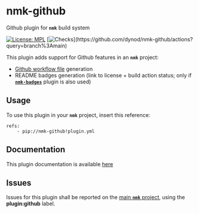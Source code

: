 # nmk-github
Github plugin for **`nmk`** build system

<!-- NMK-BADGES-BEGIN -->
[![License: MPL](https://img.shields.io/github/license/dynod/nmk-github)](https://github.com/dynod/nmk-github/blob/main/LICENSE)
[![Checks](https://img.shields.io/github/actions/workflow/status/dynod/nmk-github/build.yml?branch=main&label=build%20%26%20u.t.)](https://github.com/dynod/nmk-github/actions?query=branch%3Amain)
<!-- NMK-BADGES-END -->

This plugin adds support for Github features in an **`nmk`** project:
* [Github workflow file](https://docs.github.com/en/actions/using-workflows/workflow-syntax-for-github-actions) generation
* README badges generation (link to license + build action status; only if [**`nmk-badges`**](https://github.com/dynod/nmk-badges) plugin is also used)

## Usage

To use this plugin in your **`nmk`** project, insert this reference:
```
refs:
    - pip://nmk-github!plugin.yml
```

## Documentation

This plugin documentation is available [here](https://github.com/dynod/nmk/wiki/nmk-github-plugin)

## Issues

Issues for this plugin shall be reported on the [main  **`nmk`** project](https://github.com/dynod/nmk/issues), using the **plugin:github** label.

